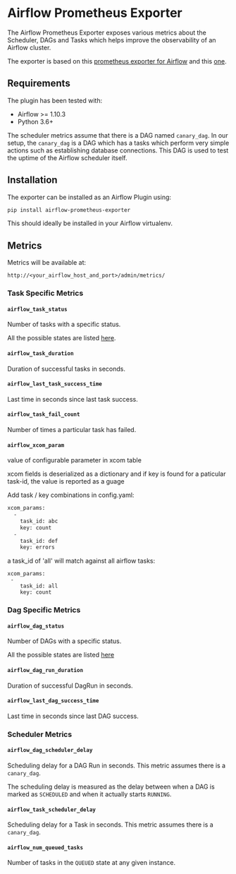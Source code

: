 # Airflow Prometheus Exporter

The Airflow Prometheus Exporter exposes various metrics about the Scheduler, DAGs and Tasks which helps improve the
observability of an Airflow cluster.

The exporter is based on this [prometheus exporter for Airflow](https://github.com/epoch8/airflow-exporter) and this [one](https://github.com/robinhood/airflow-prometheus-exporter).

## Requirements

The plugin has been tested with:

- Airflow >= 1.10.3
- Python 3.6+

The scheduler metrics assume that there is a DAG named `canary_dag`. In our setup, the `canary_dag` is a DAG which has a
tasks which perform very simple actions such as establishing database connections. This DAG is used to test the uptime
of the Airflow scheduler itself.

## Installation

The exporter can be installed as an Airflow Plugin using:

```bash
pip install airflow-prometheus-exporter
```

This should ideally be installed in your Airflow virtualenv.

## Metrics

Metrics will be available at:

`http://<your_airflow_host_and_port>/admin/metrics/`

### Task Specific Metrics

#### `airflow_task_status`

Number of tasks with a specific status.

All the possible states are listed [here](https://github.com/apache/airflow/blob/master/airflow/utils/state.py#L46).

#### `airflow_task_duration`

Duration of successful tasks in seconds.

#### `airflow_last_task_success_time`

Last time in seconds since last task success.

#### `airflow_task_fail_count`

Number of times a particular task has failed.

#### `airflow_xcom_param`

value of configurable parameter in xcom table

xcom fields is deserialized as a dictionary and if key is found for a paticular task-id, the value is reported as a guage

Add task / key combinations in config.yaml:

```bash
xcom_params:
  -
    task_id: abc
    key: count
  -
    task_id: def
    key: errors

```


a task_id of 'all' will match against all airflow tasks:

```
xcom_params:
 -
    task_id: all
    key: count
```



### Dag Specific Metrics

#### `airflow_dag_status`

Number of DAGs with a specific status.

All the possible states are listed [here](https://github.com/apache/airflow/blob/master/airflow/utils/state.py#L59)

#### `airflow_dag_run_duration`

Duration of successful DagRun in seconds.

#### `airflow_last_dag_success_time`

Last time in seconds since last DAG success.

### Scheduler Metrics

#### `airflow_dag_scheduler_delay`

Scheduling delay for a DAG Run in seconds. This metric assumes there is a `canary_dag`.

The scheduling delay is measured as the delay between when a DAG is marked as `SCHEDULED` and when it actually starts
`RUNNING`.

#### `airflow_task_scheduler_delay`

Scheduling delay for a Task in seconds. This metric assumes there is a `canary_dag`.

#### `airflow_num_queued_tasks`

Number of tasks in the `QUEUED` state at any given instance.
